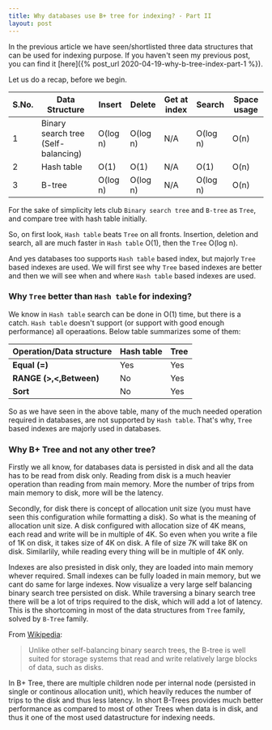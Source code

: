```yaml
---
title: Why databases use B+ tree for indexing? - Part II
layout: post
---
```


In the previous article we have seen/shortlisted three data structures that can be used for indexing purpose. If you haven't seen my previous post, you can find it [here]({% post_url 2020-04-19-why-b-tree-index-part-1 %}).

Let us do a recap, before we begin.

| S.No. | Data Structure | Insert | Delete | Get at index | Search | Space usage |
| ------------ | ------------ | ------------ | ------------ | ------------ | ------------ | ------------ |
| 1 | Binary search tree (Self-balancing)| O(log n) | O(log n) | N/A | O(log n) | O(n) |
| 2 | Hash table | O(1) | O(1) | N/A | O(1) | O(n) |
| 3 | B-tree | O(log n) | O(log n) | N/A | O(log n) | O(n) |

For the sake of simplicity lets club `Binary search tree` and `B-tree` as `Tree`, and compare tree with hash table initially.

So, on first look, `Hash table` beats `Tree` on all fronts. Insertion, deletion and search, all are much faster in `Hash table` O(1), then the `Tree` O(log n).

And yes databases too supports `Hash table` based index, but majorly `Tree` based indexes are used. We will first see why `Tree` based indexes are better and then we will see when and where `Hash table` based indexes are used.

### Why `Tree` better than `Hash table` for indexing?
We know in `Hash table` search can be done in O(1) time, but there is a catch.  `Hash table` doesn't support (or support with good enough performance) all operaations. Below table summarizes some of them:


| Operation/Data structure | Hash table | Tree | 
| ----- | ------ | ----- |
| **Equal (=)** | Yes | Yes |
| **RANGE (>,<,Between)** | No | Yes |
| **Sort** | No | Yes |


So as we have seen in the above table, many of the much needed operation required in databases, are not supported by `Hash table`. That's why, `Tree` based indexes are majorly used in databases.

### Why B+ Tree and not any other tree?
Firstly we all know, for databases data is persisted in disk and all the data has to be read from disk only. Reading from disk is a much heavier operation than reading from main memory. More the number of trips from main memory to disk, more will be the latency.

Secondly, for disk there is concept of allocation unit size (you must have seen this configuration while formatting a disk). So what is the meaning of allocation unit size. A disk configured with allocation size of 4K means, each read and write will be in multiple of 4K. So even when you write a file of 1K on disk, it takes size of 4K on disk. A file of size 7K will take 8K on disk. Similarlily, while reading every thing will be in multiple of 4K only.

Indexes are also presisted in disk only, they are loaded into main memory whever required. Small indexes can be fully loaded in main memory, but we cant do same for large indexes. Now visualize a very large self balancing binary search tree persisted on disk. While traversing a binary search tree there will be a lot of trips required to the disk, which will add a lot of latency. This is the shortcoming in most of the data structures from `Tree` family,  solved by `B-Tree` family.

From [Wikipedia](https://en.wikipedia.org/wiki/B-tree):

> Unlike other self-balancing binary search trees, the B-tree is well suited for storage systems that read and write relatively large blocks of data, such as disks.

In B+ Tree, there are multiple children node per internal node (persisted in single or continous allocation unit), which heavily reduces the number of trips to the disk and thus less latency. In short B-Trees provides much better performance as compared to most of other Trees when data is in disk, and thus it one of the most used  datastructure for indexing needs.
